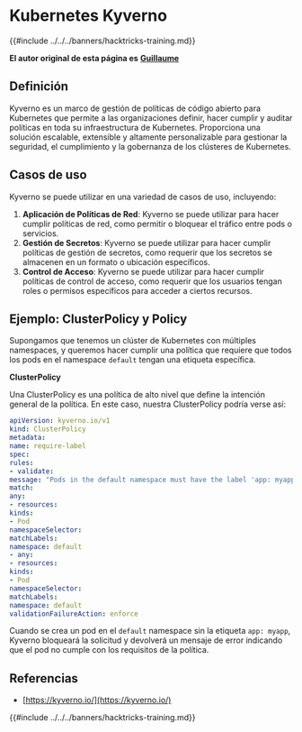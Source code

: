 # Kubernetes Kyverno

{{#include ../../../banners/hacktricks-training.md}}

**El autor original de esta página es** [**Guillaume**](https://www.linkedin.com/in/guillaume-chapela-ab4b9a196)

## Definición

Kyverno es un marco de gestión de políticas de código abierto para Kubernetes que permite a las organizaciones definir, hacer cumplir y auditar políticas en toda su infraestructura de Kubernetes. Proporciona una solución escalable, extensible y altamente personalizable para gestionar la seguridad, el cumplimiento y la gobernanza de los clústeres de Kubernetes.

## Casos de uso

Kyverno se puede utilizar en una variedad de casos de uso, incluyendo:

1. **Aplicación de Políticas de Red**: Kyverno se puede utilizar para hacer cumplir políticas de red, como permitir o bloquear el tráfico entre pods o servicios.
2. **Gestión de Secretos**: Kyverno se puede utilizar para hacer cumplir políticas de gestión de secretos, como requerir que los secretos se almacenen en un formato o ubicación específicos.
3. **Control de Acceso**: Kyverno se puede utilizar para hacer cumplir políticas de control de acceso, como requerir que los usuarios tengan roles o permisos específicos para acceder a ciertos recursos.

## **Ejemplo: ClusterPolicy y Policy**

Supongamos que tenemos un clúster de Kubernetes con múltiples namespaces, y queremos hacer cumplir una política que requiere que todos los pods en el namespace `default` tengan una etiqueta específica.

**ClusterPolicy**

Una ClusterPolicy es una política de alto nivel que define la intención general de la política. En este caso, nuestra ClusterPolicy podría verse así:
```yaml
apiVersion: kyverno.io/v1
kind: ClusterPolicy
metadata:
name: require-label
spec:
rules:
- validate:
message: "Pods in the default namespace must have the label 'app: myapp'"
match:
any:
- resources:
kinds:
- Pod
namespaceSelector:
matchLabels:
namespace: default
- any:
- resources:
kinds:
- Pod
namespaceSelector:
matchLabels:
namespace: default
validationFailureAction: enforce
```
Cuando se crea un pod en el `default` namespace sin la etiqueta `app: myapp`, Kyverno bloqueará la solicitud y devolverá un mensaje de error indicando que el pod no cumple con los requisitos de la política.

## Referencias

* [https://kyverno.io/](https://kyverno.io/)



{{#include ../../../banners/hacktricks-training.md}}
